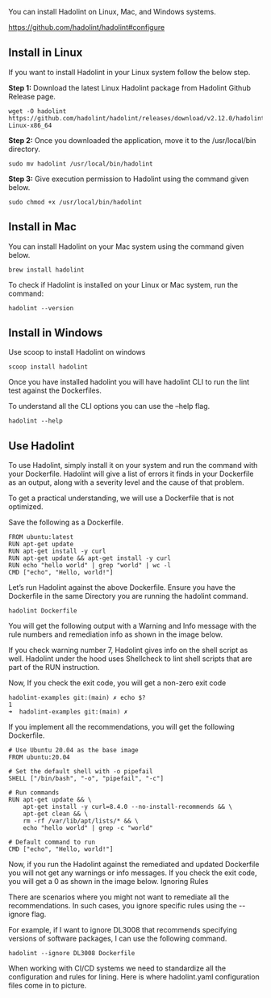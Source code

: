 

You can install Hadolint on Linux, Mac, and Windows systems.

https://github.com/hadolint/hadolint#configure


## Install in Linux

If you want to install Hadolint in your Linux system follow the below step.

**Step 1:** Download the latest Linux Hadolint package from Hadolint Github Release page.
```
wget -O hadolint https://github.com/hadolint/hadolint/releases/download/v2.12.0/hadolint-Linux-x86_64
```

**Step 2:** Once you downloaded the application, move it to the /usr/local/bin directory.
```
sudo mv hadolint /usr/local/bin/hadolint
```

**Step 3:** Give execution permission to Hadolint using the command given below.
```
sudo chmod +x /usr/local/bin/hadolint
```

## Install in Mac

You can install Hadolint on your Mac system using the command given below.
```
brew install hadolint
```

To check if Hadolint is installed on your Linux or Mac system, run the command:
```
hadolint --version
```

## Install in Windows

Use scoop to install Hadolint on windows

```
scoop install hadolint
```

Once you have installed hadolint you will have hadolint CLI to run the lint test against the Dockerfiles.

To understand all the CLI options you can use the –help flag.

```
hadolint --help
```

## Use Hadolint
To use Hadolint, simply install it on your system and run the command with your Dockerfile. Hadolint will give a list of errors it finds in your Dockerfile as an output, along with a severity level and the cause of that problem.

To get a practical understanding, we will use a Dockerfile that is not optimized.

Save the following as a Dockerfile.
```
FROM ubuntu:latest
RUN apt-get update
RUN apt-get install -y curl
RUN apt-get update && apt-get install -y curl
RUN echo "hello world" | grep "world" | wc -l
CMD ["echo", "Hello, world!"]
```

Let’s run Hadolint against the above Dockerfile. Ensure you have the Dockerfile in the same Directory you are running the hadolint command.
```
hadolint Dockerfile
```

You will get the following output with a Warning and Info message with the rule numbers and remediation info as shown in the image below.

If you check warning number 7, Hadolint gives info on the shell script as well. Hadolint under the hood uses Shellcheck to lint shell scripts that are part of the RUN instruction.

Now, If you check the exit code, you will get a non-zero exit code
```
hadolint-examples git:(main) ✗ echo $?                      
1
➜  hadolint-examples git:(main) ✗
```

If you implement all the recommendations, you will get the following Dockerfile.
```
# Use Ubuntu 20.04 as the base image
FROM ubuntu:20.04

# Set the default shell with -o pipefail
SHELL ["/bin/bash", "-o", "pipefail", "-c"]

# Run commands
RUN apt-get update && \
    apt-get install -y curl=8.4.0 --no-install-recommends && \
    apt-get clean && \
    rm -rf /var/lib/apt/lists/* && \
    echo "hello world" | grep -c "world"

# Default command to run
CMD ["echo", "Hello, world!"]
```

Now, if you run the Hadolint against the remediated and updated Dockerfile you will not get any warnings or info messages. If you check the exit code, you will get a 0 as shown in the image below.
Ignoring Rules

There are scenarios where you might not want to remediate all the recommendations. In such cases, you ignore specific rules using the --ignore flag.

For example, if I want to ignore DL3008 that recommends specifying versions of software packages, I can use the following command.

```
hadolint --ignore DL3008 Dockerfile
```

When working with CI/CD systems we need to standardize all the configuration and rules for lining. Here is where hadolint.yaml configuration files come in to picture.
